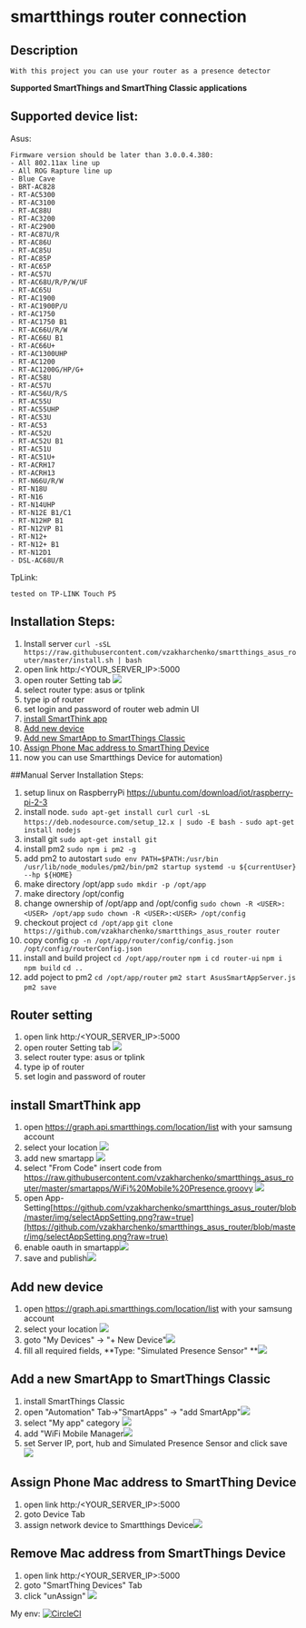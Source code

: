 # smartthings router connection
## Description
    With this project you can use your router as a presence detector
    
  **Supported  SmartThings and SmartThing Classic applications**
## Supported device list:
Asus:

    Firmware version should be later than 3.0.0.4.380:
    - All 802.11ax line up
    - All ROG Rapture line up
    - Blue Cave
    - BRT-AC828
    - RT-AC5300
    - RT-AC3100
    - RT-AC88U
    - RT-AC3200
    - RT-AC2900
    - RT-AC87U/R
    - RT-AC86U
    - RT-AC85U
    - RT-AC85P
    - RT-AC65P
    - RT-AC57U
    - RT-AC68U/R/P/W/UF
    - RT-AC65U
    - RT-AC1900
    - RT-AC1900P/U
    - RT-AC1750
    - RT-AC1750 B1
    - RT-AC66U/R/W
    - RT-AC66U B1
    - RT-AC66U+
    - RT-AC1300UHP
    - RT-AC1200
    - RT-AC1200G/HP/G+
    - RT-AC58U
    - RT-AC57U
    - RT-AC56U/R/S
    - RT-AC55U
    - RT-AC55UHP
    - RT-AC53U
    - RT-AC53
    - RT-AC52U
    - RT-AC52U B1
    - RT-AC51U
    - RT-AC51U+
    - RT-ACRH17
    - RT-ACRH13
    - RT-N66U/R/W
    - RT-N18U
    - RT-N16
    - RT-N14UHP
    - RT-N12E B1/C1
    - RT-N12HP B1
    - RT-N12VP B1
    - RT-N12+
    - RT-N12+ B1
    - RT-N12D1
    - DSL-AC68U/R
TpLink:

    tested on TP-LINK Touch P5

## Installation Steps:
1. Install server
`curl -sSL https://raw.githubusercontent.com/vzakharchenko/smartthings_asus_router/master/install.sh | bash`
2. open link http:/<YOUR_SERVER_IP>:5000
3. open router Setting tab  ![](https://github.com/vzakharchenko/smartthings_asus_router/blob/master/img/settingSmartApp.png?raw=true)
4. select router type: asus or tplink
5. type ip of router
6. set login and password of router  web admin UI 
7. [install SmartThink app](https://github.com/vzakharchenko/smartthings_asus_router#install-smartthink-app "install SmartThink app")
8. [Add new device](https://github.com/vzakharchenko/smartthings_asus_router#add-new-device "Add new device")
9. [Add new SmartApp to SmartThings Classic](https://github.com/vzakharchenko/smartthings_asus_router#add-a-new-smartapp-to-smartthings-classic "Add a new SmartApp to SmartThings Classic")
10.  [Assign Phone Mac address to  SmartThing Device](https://github.com/vzakharchenko/smartthings_asus_router#assign-phone-mac-address-to--smartthing-device "Assign Phone Mac address to  SmartThing Device")
11. now you can use Smartthings Device for automation)


##Manual Server Installation Steps:
1. setup linux on RaspberryPi https://ubuntu.com/download/iot/raspberry-pi-2-3
2. install node.
`sudo apt-get install curl
curl -sL https://deb.nodesource.com/setup_12.x | sudo -E bash -`
`sudo apt-get install nodejs`
3. install git
`sudo apt-get install git`
4. install pm2
`sudo npm i pm2 -g`
5. add pm2 to autostart
`sudo env PATH=$PATH:/usr/bin /usr/lib/node_modules/pm2/bin/pm2 startup systemd -u ${currentUser} --hp ${HOME}`
6. make directory /opt/app
`sudo mkdir -p /opt/app`
7. make directory /opt/config
8. change ownership of /opt/app and /opt/config
`sudo chown -R <USER>:<USER> /opt/app`
`sudo chown -R <USER>:<USER> /opt/config`
9. checkout project
`cd /opt/app`
`git clone https://github.com/vzakharchenko/smartthings_asus_router router`
10.  copy config `cp -n /opt/app/router/config/config.json /opt/config/routerConfig.json`
11.  install and build project
`cd /opt/app/router`
`npm i`
`cd router-ui`
`npm i`
`npm build`
`cd ..`
12. add poject to pm2
`cd /opt/app/router`
`pm2 start AsusSmartAppServer.js`
`pm2 save`
 
## Router setting
1. open link http:/<YOUR_SERVER_IP>:5000
2. open router Setting tab ![](https://github.com/vzakharchenko/smartthings_asus_router/blob/master/img/settingSmartApp.png?raw=true)
3. select router type: asus or tplink 
4. type ip of router
5. set login and password of router

## install SmartThink app
1. open https://graph.api.smartthings.com/location/list with your samsung account
2. select your location ![](https://github.com/vzakharchenko/smartthings_asus_router/blob/master/img/Location.png?raw=true)
3. add new smartapp ![](https://github.com/vzakharchenko/smartthings_asus_router/blob/master/img/addNewSmartApp.png?raw=true)
4. select "From Code" insert code from https://raw.githubusercontent.com/vzakharchenko/smartthings_asus_router/master/smartapps/WiFi%20Mobile%20Presence.groovy ![](https://github.com/vzakharchenko/smartthings_asus_router/blob/master/img/createNewSmartApp.png?raw=true)
5. open App-Setting[https://github.com/vzakharchenko/smartthings_asus_router/blob/master/img/selectAppSetting.png?raw=true](https://github.com/vzakharchenko/smartthings_asus_router/blob/master/img/selectAppSetting.png?raw=true)
6. enable oauth in smartapp![](https://github.com/vzakharchenko/smartthings_asus_router/blob/master/img/enableOAuth.png?raw=true)
7.  save and publish![](https://github.com/vzakharchenko/smartthings_asus_router/blob/master/img/saveAndPublish.png?raw=true)

## Add new device
1. open https://graph.api.smartthings.com/location/list with your samsung account
2. select your location ![](https://github.com/vzakharchenko/smartthings_asus_router/blob/master/img/Location.png?raw=true)
3. goto "My Devices" -> "+ New Device"![](https://github.com/vzakharchenko/smartthings_asus_router/blob/master/img/addNewDevice.png?raw=true)
4. fill all required fields, **Type: "Simulated Presence Sensor" **![](https://github.com/vzakharchenko/smartthings_asus_router/blob/master/img/createPresenteSensor.png?raw=true)

## Add a new SmartApp to SmartThings Classic
1. install SmartThings Classic
2. open "Automation" Tab->"SmartApps" -> "add SmartApp"![](https://github.com/vzakharchenko/smartthings_asus_router/blob/master/img/addSmartApp.png?raw=true)
3. select "My app" category ![](https://github.com/vzakharchenko/smartthings_asus_router/blob/master/img/MyApps.png?raw=true)
4. add "WiFi Mobile Manager![](https://github.com/vzakharchenko/smartthings_asus_router/blob/master/img/addWifiMobilePresence.png?raw=true)
5. set Server IP, port, hub and Simulated Presence Sensor and click save ![](https://github.com/vzakharchenko/smartthings_asus_router/blob/master/img/settingSmartApp.png?raw=true)

## Assign Phone Mac address to  SmartThing Device
1. open link http:/<YOUR_SERVER_IP>:5000
2. goto Device Tab
3. assign network device to Smartthings Device![](https://github.com/vzakharchenko/smartthings_asus_router/blob/master/img/assignMac.png?raw=true)

## Remove Mac address from  SmartThings Device
1. open link http:/<YOUR_SERVER_IP>:5000
2. goto "SmartThing Devices" Tab
3. click "unAssign" ![](https://github.com/vzakharchenko/smartthings_asus_router/blob/master/img/unAssign.png?raw=true)



My env: [![CircleCI](https://circleci.com/gh/vzakharchenko/smartthings_asus_router.svg?style=svg)](https://circleci.com/gh/vzakharchenko/smartthings_asus_router)

